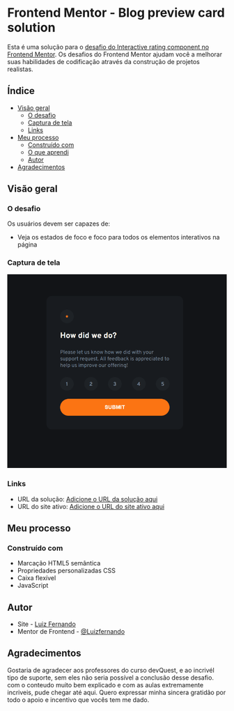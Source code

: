 # Frontend Mentor - Blog preview card solution

Esta é uma solução para o [desafio do Interactive rating component no Frontend Mentor](https://www.frontendmentor.io/challenges/blog-preview-card-ckPaj01IcS). Os desafios do Frontend Mentor ajudam você a melhorar suas habilidades de codificação através da construção de projetos realistas.

## Índice

- [Visão geral](#visão-geral)
  - [O desafio](#o-desafio)
  - [Captura de tela](#captura-de-tela)
  - [Links](#links)
- [Meu processo](#meu-processo)
  - [Construído com](#construído-com)
  - [O que aprendi](#o-que-aprendi)
  - [Autor](#autor)
- [Agradecimentos](#agradecimentos)



## Visão geral

### O desafio

Os usuários devem ser capazes de:

- Veja os estados de foco e foco para todos os elementos interativos na página

### Captura de tela

![](src/img/Animacao.gif)



### Links

- URL da solução: [Adicione o URL da solução aqui](https://github.com/LuizFernandoFagundes/Componente-de-classifica-o)
- URL do site ativo: [Adicione o URL do site ativo aqui](https://luizfernandofagundes.github.io/Componente-de-classifica-o/)

## Meu processo

### Construído com

- Marcação HTML5 semântica
- Propriedades personalizadas CSS
- Caixa flexível
- JavaScript



## Autor

- Site - [Luiz Fernando](https://www.seu-site.com)
- Mentor de Frontend - [@Luizfernando](https://www.frontendmentor.io/profile/LuizFernandoFagundes)

## Agradecimentos

Gostaria de agradecer aos professores do curso devQuest, e ao incrivél tipo de suporte, sem eles não seria possível a conclusão desse desafio.
com o conteudo muito bem explicado e com as aulas extremamente incriveis, pude chegar até aqui.
Quero expressar minha sincera gratidão por todo o apoio e incentivo que vocês tem me dado.
